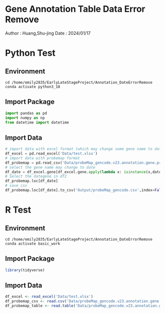 # Gene Annotation Table Data Error Remove
Author : Huang,Shu-jing
Date : 2024/01/17

# Python Test
## Environment 
```shell
cd /home/emily2835/EarlyLateStageProject/Annotation_DateErrorRemove
conda activate python3_10
```

## Import Package
```python
import pandas as pd
import numpy as np
from datetime import datetime
```

## Import Data
```python
# import data with excel format (which may change some gene name to date)
df_excel = pd.read_excel('Data/test.xlsx')
# import data with probemap format 
df_probemap = pd.read_csv('Data/probeMap_gencode.v23.annotation.gene.probemap',sep='\t')
# select the gene name may change to date
df_date = df_excel.gene[df_excel.gene.apply(lambda x: isinstance(x,datetime))].index
# Select the dategene in df2
df_probemap.loc[df_date]
# save csv
df_probemap.loc[df_date].to_csv('Output/probeMap_gencode.csv',index=False)
```

# R Test
## Environment 
```shell
cd /home/emily2835/EarlyLateStageProject/Annotation_DateErrorRemove
conda activate basic_work
```
## Import Package
```r
library(tidyverse)
```
## Import Data
```r
df_excel <- read_excel('Data/test.xlsx')
df_probemap_csv <- read.csv('Data/probeMap_gencode.v23.annotation.gene.probemap',sep='\t')
df_probemap_table <- read.table('Data/probeMap_gencode.v23.annotation.gene.probemap',sep='\t')
```